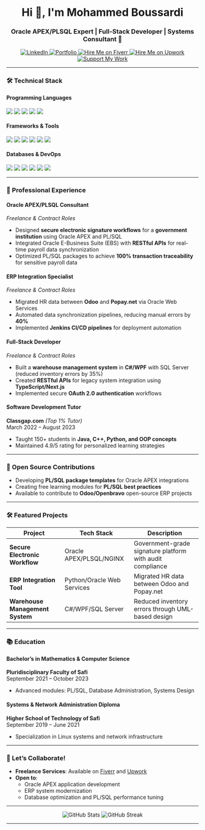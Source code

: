 <h1 align="center">Hi 👋, I'm Mohammed Boussardi</h1>
<h3 align="center">Oracle APEX/PLSQL Expert | Full-Stack Developer | Systems Consultant 🚀</h3>

<p align="center">
  <a href="https://www.linkedin.com/in/mohammed-boussardi/">
    <img src="https://img.shields.io/badge/LinkedIn-0077B5?style=for-the-badge&logo=linkedin&logoColor=white" alt="LinkedIn" />
  </a>
  <a href="https://your-website.com" target="_blank">
    <img src="https://img.shields.io/badge/Portfolio-000000?style=for-the-badge&logo=google-chrome&logoColor=white" alt="Portfolio" />
  </a>
  <a href="https://fiverr.com/yourusername" target="_blank">
    <img src="https://img.shields.io/badge/Fiverr-05122A?style=for-the-badge&logo=fiverr&logoColor=white" alt="Hire Me on Fiverr" />
  </a>
  <a href="https://www.upwork.com/freelancers/~yourusername" target="_blank">
    <img src="https://img.shields.io/badge/Upwork-05122A?style=for-the-badge&logo=upwork&logoColor=white" alt="Hire Me on Upwork" />
  </a>
  <a href="https://www.buymeacoffee.com/medboussardi">
    <img src="https://img.shields.io/badge/Buy%20Me%20a%20Coffee-FD0?style=for-the-badge&logo=buy-me-a-coffee&logoColor=black" alt="Support My Work" />
  </a>
</p>

---

### 🛠️ Technical Stack  

#### **Programming Languages**  
<p align="left">
  <img src="https://img.shields.io/badge/Python-3776AB?style=for-the-badge&logo=python&logoColor=white" />
  <img src="https://img.shields.io/badge/JavaScript-F7DF1E?style=for-the-badge&logo=javascript&logoColor=black" />
  <img src="https://img.shields.io/badge/TypeScript-3178C6?style=for-the-badge&logo=typescript&logoColor=white" />
  <img src="https://img.shields.io/badge/PL%2FSQL-F2E8CF?style=for-the-badge&logo=oracle&logoColor=black" />
  <img src="https://img.shields.io/badge/C%2B%2B-00599C?style=for-the-badge&logo=cplusplus&logoColor=white" />
</p>

#### **Frameworks & Tools**  
<p align="left">
  <img src="https://img.shields.io/badge/Oracle%20APEX-FF6600?style=for-the-badge&logo=oracle&logoColor=white" />
  <img src="https://img.shields.io/badge/Django-092E20?style=for-the-badge&logo=django&logoColor=white" />
  <img src="https://img.shields.io/badge/Flutter-02569B?style=for-the-badge&logo=flutter&logoColor=white" />
  <img src="https://img.shields.io/badge/Oracle%20EBS-F80000?style=for-the-badge&logo=oracle&logoColor=white" />
  <img src="https://img.shields.io/badge/Next.js-000000?style=for-the-badge&logo=next.js&logoColor=white" />
  <img src="https://img.shields.io/badge/WPF-239120?style=for-the-badge&logo=microsoft&logoColor=white" />
</p>

#### **Databases & DevOps**  
<p align="left">
  <img src="https://img.shields.io/badge/Oracle-F80000?style=for-the-badge&logo=oracle&logoColor=white" />
  <img src="https://img.shields.io/badge/PostgreSQL-316192?style=for-the-badge&logo=postgresql&logoColor=white" />
  <img src="https://img.shields.io/badge/SQL%20Server-4479A1?style=for-the-badge&logo=microsoftsqlserver&logoColor=white" />
  <img src="https://img.shields.io/badge/Docker-2496ED?style=for-the-badge&logo=docker&logoColor=white" />
  <img src="https://img.shields.io/badge/Jenkins-D24939?style=for-the-badge&logo=jenkins&logoColor=white" />
  <img src="https://img.shields.io/badge/Linux-FCC624?style=for-the-badge&logo=linux&logoColor=black" />
</p>

---

### 🚀 Professional Experience

#### **Oracle APEX/PLSQL Consultant**  
*Freelance & Contract Roles*  
- Designed **secure electronic signature workflows** for a **government institution** using Oracle APEX and PL/SQL  
- Integrated Oracle E-Business Suite (EBS) with **RESTful APIs** for real-time payroll data synchronization  
- Optimized PL/SQL packages to achieve **100% transaction traceability** for sensitive payroll data  

#### **ERP Integration Specialist**  
*Freelance & Contract Roles*  
- Migrated HR data between **Odoo** and **Popay.net** via Oracle Web Services  
- Automated data synchronization pipelines, reducing manual errors by **40%**  
- Implemented **Jenkins CI/CD pipelines** for deployment automation  

#### **Full-Stack Developer**  
*Freelance & Contract Roles*  
- Built a **warehouse management system** in **C#/WPF** with SQL Server (reduced inventory errors by 35%)  
- Created **RESTful APIs** for legacy system integration using **TypeScript/Next.js**  
- Implemented secure **OAuth 2.0 authentication** workflows  

#### **Software Development Tutor**  
**Classgap.com** *(Top 1% Tutor)*  
March 2022 – August 2023  
- Taught 150+ students in **Java, C++, Python, and OOP concepts**  
- Maintained 4.9/5 rating for personalized learning strategies  

---

### 🌱 Open Source Contributions  
- Developing **PL/SQL package templates** for Oracle APEX integrations  
- Creating free learning modules for **PL/SQL best practices**  
- Available to contribute to **Odoo/Openbravo** open-source ERP projects  

---

### 🛠️ Featured Projects  
| Project | Tech Stack | Description |  
|---------|------------|-------------|  
| **Secure Electronic Workflow** | Oracle APEX/PLSQL/NGINX | Government-grade signature platform with audit compliance |  
| **ERP Integration Tool** | Python/Oracle Web Services | Migrated HR data between Odoo and Popay.net |  
| **Warehouse Management System** | C#/WPF/SQL Server | Reduced inventory errors through UML-based design |  

---

### 📚 Education  
#### **Bachelor’s in Mathematics & Computer Science**  
**Pluridisciplinary Faculty of Safi**  
September 2021 – October 2023  
- Advanced modules: PL/SQL, Database Administration, Systems Design  

#### **Systems & Network Administration Diploma**  
**Higher School of Technology of Safi**  
September 2019 – June 2021  
- Specialization in Linux systems and network infrastructure  

---

### 🤝 Let’s Collaborate!  
- **Freelance Services**: Available on [Fiverr](https://fiverr.com/yourusername) and [Upwork](https://www.upwork.com/freelancers/~yourusername)  
- **Open to**:  
  - Oracle APEX application development  
  - ERP system modernization  
  - Database optimization and PL/SQL performance tuning  

---

<p align="center">
  <img src="https://github-readme-stats.vercel.app/api?username=medboussardi&show_icons=true&theme=dark&include_all_commits=true&count_private=true" alt="GitHub Stats" />
  <img src="https://github-readme-streak-stats.herokuapp.com?user=medboussardi&theme=dark" alt="GitHub Streak" />
</p>

---

